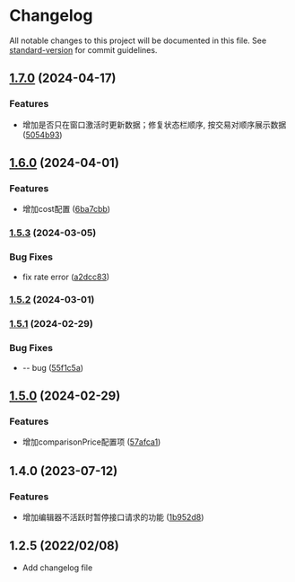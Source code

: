# Changelog

All notable changes to this project will be documented in this file. See [standard-version](https://github.com/conventional-changelog/standard-version) for commit guidelines.

## [1.7.0](https://github.com/chenchenwuai/vscode-binance-price-watch/compare/v1.6.0...v1.7.0) (2024-04-17)


### Features

* 增加是否只在窗口激活时更新数据；修复状态栏顺序, 按交易对顺序展示数据 ([5054b93](https://github.com/chenchenwuai/vscode-binance-price-watch/commit/5054b93ace44319dec9c85fb2b0682cd22fb8c7b))

## [1.6.0](https://github.com/chenchenwuai/vscode-binance-price-watch/compare/v1.5.3...v1.6.0) (2024-04-01)


### Features

* 增加cost配置 ([6ba7cbb](https://github.com/chenchenwuai/vscode-binance-price-watch/commit/6ba7cbb35037e1303980a3f6b2850b2c9239cd8e))

### [1.5.3](https://github.com/chenchenwuai/vscode-binance-price-watch/compare/v1.5.2...v1.5.3) (2024-03-05)


### Bug Fixes

* fix rate error ([a2dcc83](https://github.com/chenchenwuai/vscode-binance-price-watch/commit/a2dcc838a14637356766a3308cda9ccd2063934b))

### [1.5.2](https://github.com/chenchenwuai/vscode-binance-price-watch/compare/v1.5.1...v1.5.2) (2024-03-01)

### [1.5.1](https://github.com/chenchenwuai/vscode-binance-price-watch/compare/v1.5.0...v1.5.1) (2024-02-29)


### Bug Fixes

* -- bug ([55f1c5a](https://github.com/chenchenwuai/vscode-binance-price-watch/commit/55f1c5ad8dd8e4f840447ca9cf21bb89ab6063ca))

## [1.5.0](https://github.com/chenchenwuai/vscode-binance-price-watch/compare/v1.4.0...v1.5.0) (2024-02-29)


### Features

* 增加comparisonPrice配置项 ([57afca1](https://github.com/chenchenwuai/vscode-binance-price-watch/commit/57afca183a17816531773a66a52b17f4848e5097))

## 1.4.0 (2023-07-12)


### Features

* 增加编辑器不活跃时暂停接口请求的功能 ([1b952d8](https://github.com/chenchenwuai/vscode-binance-price-watch/commit/1b952d8c0e07477dab59d610e1fdf6aee5ecdf3a))

## 1.2.5 (2022/02/08)
  + Add changelog file